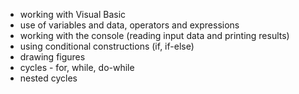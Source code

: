 - working with Visual Basic 
- use of variables and data, operators and expressions
- working with the console (reading input data and printing results) 
- using conditional constructions (if, if-else) 
- drawing figures
- cycles - for, while, do-while
- nested cycles
